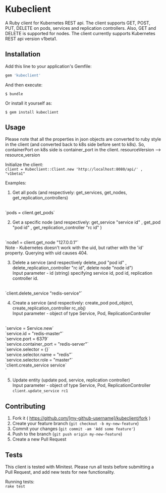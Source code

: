 # Kubeclient

A Ruby client for Kubernetes REST api.
The client supports GET, POST, PUT, DELETE on pods, services and replication controllers.
Also, GET and DELETE is supported for nodes.
The client currently supports Kubernetes REST api version v1beta1.

## Installation

Add this line to your application's Gemfile:

```ruby
gem 'kubeclient'
```

And then execute:

    $ bundle

Or install it yourself as:

    $ gem install kubeclient

## Usage

Please note that all the properties in json objects
are converted to ruby style in the client (and converted back to k8s side
before sent to k8s).
So, containerPort on k8s side is container_port in the client.
resourceVersion --> resource_version

Initialize the client: <br>
`client = Kubeclient::Client.new 'http://localhost:8080/api/' , "v1beta1"`

Examples:

1. Get all pods (and respectively: get_services, get_nodes, get_replication_controllers)
<br>
`pods = client.get_pods`
<br>

2. Get a specific node (and respectively: get_service "service id" , get_pod "pod id" , get_replication_controller "rc id" )
<br>
`node1 = client.get_node "127.0.0.1"`
<br>
Note - Kubernetes doesn't work with the uid, but rather with the 'id' property.
Querying with uid causes 404.

3. Delete a service (and respectively delete_pod "pod id" , delete_replication_controller "rc id", delete node "node id") <br>
Input parameter - id (string) specifying service id, pod id, replication controller id.
<br>
`client.delete_service "redis-service"`
<br>

4. Create a service (and respectively: create_pod pod_object, create_replication_controller rc_obj) <br>
Input parameter - object of type Service, Pod, ReplicationController
<br>
`service = Service.new` <br>
`service.id = "redis-master"`<br>
`service.port = 6379`<br>
`service.container_port  = "redis-server"`<br>
`service.selector = {}`<br>
`service.selector.name = "redis"`<br>
`service.selector.role = "master"`<br>
`client.create_service service`<br>
`<br>

5. Update entity (update pod, service, replication controller) <br>
Input parameter - object of type Service, Pod, ReplicationController <br>
`client.update_service rc1`

## Contributing

1. Fork it ( https://github.com/[my-github-username]/kubeclient/fork )
2. Create your feature branch (`git checkout -b my-new-feature`)
3. Commit your changes (`git commit -am 'Add some feature'`)
4. Push to the branch (`git push origin my-new-feature`)
5. Create a new Pull Request

## Tests

This client is tested with Minitest.
Please run all tests before submitting a Pull Request, and add new tests for new functionality.

Running tests: <br>
`rake test`